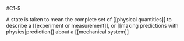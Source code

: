 #C1-5 

A state is taken to mean the complete set of [[physical quantities]] to describe a [[experiment or measurement]], or [[making predictions with physics|prediction]] about a [[mechanical system]]